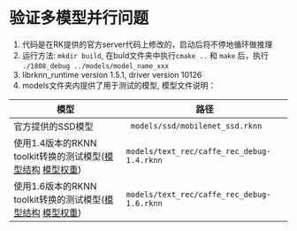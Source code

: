 # 验证多模型并行问题
 1. 代码是在RK提供的官方server代码上修改的，启动后将不停地循环做推理
 2. 运行方法: `mkdir build`, 在buld文件夹中执行`cmake ..` 和 `make` 后，执行 `./1808_debug ../models/model_name_xxx`
 3. librknn_runtime version 1.5.1, driver version 10126
 4. models文件夹内提供了用于测试的模型, 模型文件说明：
 
|  模型  |  路径 |
|  ----  | ----  |
| 官方提供的SSD模型  | ` models/ssd/mobilenet_ssd.rknn` |
| 使用1.4版本的RKNN toolkit转换的测试模型([模型结构](https://github.com/xmfbit/warpctc-caffe/blob/master/examples/warpctc_captcha/deploy.prototxt) [模型权重](https://drive.google.com/file/d/0B98MUaCGMMG0UVd1WWFrNHZLdTg/view)) | `models/text_rec/caffe_rec_debug-1.4.rknn` |
| 使用1.6版本的RKNN toolkit转换的测试模型([模型结构](https://github.com/xmfbit/warpctc-caffe/blob/master/examples/warpctc_captcha/deploy.prototxt) [模型权重](https://drive.google.com/file/d/0B98MUaCGMMG0UVd1WWFrNHZLdTg/view))| `models/text_rec/caffe_rec_debug-1.6.rknn` |
